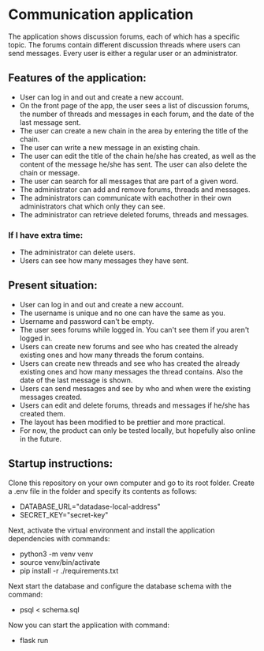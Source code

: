 # Communication application

The application shows discussion forums, each of which has a specific topic. The forums contain different discussion threads where users can send messages. Every user is either a regular user or an administrator.

## Features of the application:

* User can log in and out and create a new account.
* On the front page of the app, the user sees a list of discussion forums, the number of threads and messages in each forum, and the date of the last message sent.
* The user can create a new chain in the area by entering the title of the chain.
* The user can write a new message in an existing chain.
* The user can edit the title of the chain he/she has created, as well as the content of the message he/she has sent. The user can also delete the chain or message.
* The user can search for all messages that are part of a given word.
* The administrator can add and remove forums, threads and messages.
* The administrators can communicate with eachother in their own administrators chat which only they can see.
* The administrator can retrieve deleted forums, threads and messages.

### If I have extra time:

* The administrator can delete users.
* Users can see how many messages they have sent.

## Present situation:

* User can log in and out and create a new account.
* The username is unique and no one can have the same as you.
* Username and password can't be empty.
* The user sees forums while logged in. You can't see them if you aren't logged in.
* Users can create new forums and see who has created the already existing ones and how many threads the forum contains.
* Users can create new threads and see who has created the already existing ones and how many messages the thread contains. Also the date of the last message is shown.
* Users can send messages and see by who and when were the existing messages created.
* Users can edit and delete forums, threads and messages if he/she has created them.
* The layout has been modified to be prettier and more practical.
* For now, the product can only be tested locally, but hopefully also online in the future.

## Startup instructions:

Clone this repository on your own computer and go to its root folder. Create a .env file in the folder and specify its contents as follows:
* DATABASE_URL="datadase-local-address"
* SECRET_KEY="secret-key"

Next, activate the virtual environment and install the application dependencies with commands:
* python3 -m venv venv
* source venv/bin/activate
* pip install -r ./requirements.txt

Next start the database and configure the database schema with the command:
* psql < schema.sql

Now you can start the application with command:
* flask run
